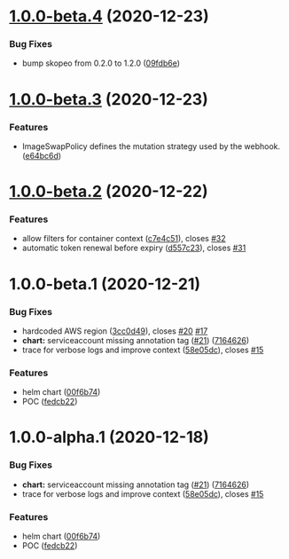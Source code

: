 # [1.0.0-beta.4](https://github.com/estahn/k8s-image-swapper/compare/v1.0.0-beta.3...v1.0.0-beta.4) (2020-12-23)


### Bug Fixes

* bump skopeo from 0.2.0 to 1.2.0 ([09fdb6e](https://github.com/estahn/k8s-image-swapper/commit/09fdb6eb2383c30a45d1a5a7fb3d10a4c6b891e0))

# [1.0.0-beta.3](https://github.com/estahn/k8s-image-swapper/compare/v1.0.0-beta.2...v1.0.0-beta.3) (2020-12-23)


### Features

* ImageSwapPolicy defines the mutation strategy used by the webhook. ([e64bc6d](https://github.com/estahn/k8s-image-swapper/commit/e64bc6d120bea925a06cf06f3b22c8184a24fb35))

# [1.0.0-beta.2](https://github.com/estahn/k8s-image-swapper/compare/v1.0.0-beta.1...v1.0.0-beta.2) (2020-12-22)


### Features

* allow filters for container context ([c7e4c51](https://github.com/estahn/k8s-image-swapper/commit/c7e4c51a5a04ef9ae8689ffe73ff7d1411f43450)), closes [#32](https://github.com/estahn/k8s-image-swapper/issues/32)
* automatic token renewal before expiry ([d557c23](https://github.com/estahn/k8s-image-swapper/commit/d557c23e798f4cae61cd412d99f482ec4d310b9f)), closes [#31](https://github.com/estahn/k8s-image-swapper/issues/31)

# 1.0.0-beta.1 (2020-12-21)


### Bug Fixes

* hardcoded AWS region ([3cc0d49](https://github.com/estahn/k8s-image-swapper/commit/3cc0d492bc17a6ad022cb2794786079759f7bc41)), closes [#20](https://github.com/estahn/k8s-image-swapper/issues/20) [#17](https://github.com/estahn/k8s-image-swapper/issues/17)
* **chart:** serviceaccount missing annotation tag ([#21](https://github.com/estahn/k8s-image-swapper/issues/21)) ([7164626](https://github.com/estahn/k8s-image-swapper/commit/71646266e54d043f3bba2ee59975e7f9d11f8f13))
* trace for verbose logs and improve context ([58e05dc](https://github.com/estahn/k8s-image-swapper/commit/58e05dc66644de22183e39dcdc85cf8ce139d8db)), closes [#15](https://github.com/estahn/k8s-image-swapper/issues/15)


### Features

* helm chart ([00f6b74](https://github.com/estahn/k8s-image-swapper/commit/00f6b7409c1f0ab59ea227f5d3b995d532beb623))
* POC ([fedcb22](https://github.com/estahn/k8s-image-swapper/commit/fedcb22c2fef26a76bd0fd9dacff70d0d952c077))

# 1.0.0-alpha.1 (2020-12-18)


### Bug Fixes

* **chart:** serviceaccount missing annotation tag ([#21](https://github.com/estahn/k8s-image-swapper/issues/21)) ([7164626](https://github.com/estahn/k8s-image-swapper/commit/71646266e54d043f3bba2ee59975e7f9d11f8f13))
* trace for verbose logs and improve context ([58e05dc](https://github.com/estahn/k8s-image-swapper/commit/58e05dc66644de22183e39dcdc85cf8ce139d8db)), closes [#15](https://github.com/estahn/k8s-image-swapper/issues/15)


### Features

* helm chart ([00f6b74](https://github.com/estahn/k8s-image-swapper/commit/00f6b7409c1f0ab59ea227f5d3b995d532beb623))
* POC ([fedcb22](https://github.com/estahn/k8s-image-swapper/commit/fedcb22c2fef26a76bd0fd9dacff70d0d952c077))

